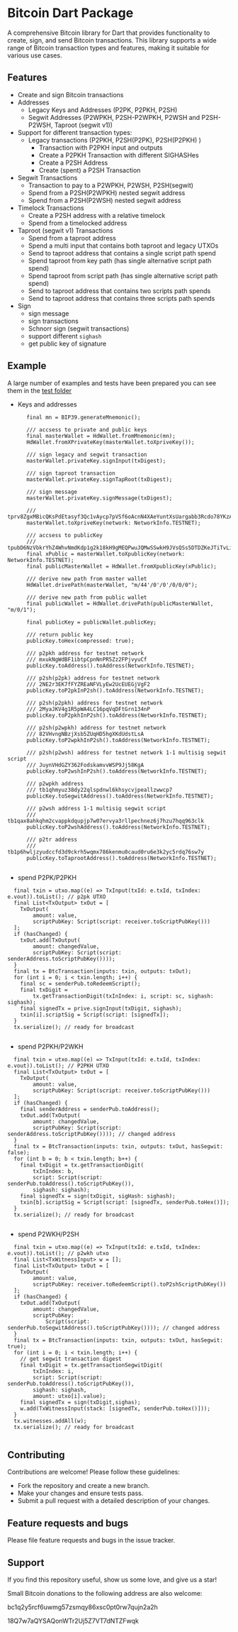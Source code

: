 # Bitcoin Dart Package

A comprehensive Bitcoin library for Dart that provides functionality to create, sign, and send Bitcoin transactions. This library supports a wide range of Bitcoin transaction types and features, making it suitable for various use cases.

## Features

- Create and sign Bitcoin transactions
- Addresses
  - Legacy Keys and Addresses (P2PK, P2PKH, P2SH)
  - Segwit Addresses (P2WPKH, P2SH-P2WPKH, P2WSH and P2SH-P2WSH, Taproot (segwit v1))
- Support for different transaction types:
  - Legacy transactions (P2PKH, P2SH(P2PK), P2SH(P2PKH) )
      - Transaction with P2PKH input and outputs
      - Create a P2PKH Transaction with different SIGHASHes
      - Create a P2SH Address
      - Create (spent) a P2SH Transaction
- Segwit Transactions
  - Transaction to pay to a P2WPKH, P2WSH, P2SH(segwit)
  - Spend from a P2SH(P2WPKH) nested segwit address
  - Spend from a P2SH(P2WSH) nested segwit address
- Timelock Transactions
  - Create a P2SH address with a relative timelock
  - Spend from a timelocked address
- Taproot (segwit v1) Transactions
  - Spend from a taproot address
  - Spend a multi input that contains both taproot and legacy UTXOs
  - Send to taproot address that contains a single script path spend
  - Spend taproot from key path (has single alternative script path spend)
  - Spend taproot from script path (has single alternative script path spend)
  - Send to taproot address that contains two scripts path spends
  - Send to taproot address that contains three scripts path spends
- Sign
  - sign message
  - sign transactions
  - Schnorr sign (segwit transactions)
  - support different `sighash`
  - get public key of signature

## Example
A large number of examples and tests have been prepared you can see them in the [test folder](https://github.com/MohsenHaydari/bitcoin/tree/main/test)

- Keys and addresses
```
      final mn = BIP39.generateMnemonic();

      /// accsess to private and public keys
      final masterWallet = HdWallet.fromMnemonic(mn);
      HdWallet.fromXPrivateKey(masterWallet.toXpriveKey());

      /// sign legacy and segwit transaction
      masterWallet.privateKey.signInput(txDigest);

      /// sign taproot transaction
      masterWallet.privateKey.signTapRoot(txDigest);

      /// sign message
      masterWallet.privateKey.signMessage(txDigest);

      /// tprv8ZgxMBicQKsPdEtasyf3Qc1vAycp7pVSf6oAcnN4XAeYuntXsUargabb3Rcdo78YKzAxARfVLah4nfkUfYDrWodRWA9YEstwSrV5ZNvApvt
      masterWallet.toXpriveKey(network: NetworkInfo.TESTNET);

      /// accsess to publicKey
      /// tpubD6NzVbkrYhZ4WhvNmdKdp1g2k18kH9gMEQPwuJQMwSSwkH9JVsQSs5DTDZKeJTiTvLinuTwdL4zf6CJAWE79VwhxHn9tDcq33Xj7BgLKZEH
      final xPublic = masterWallet.toXpublicKey(network: NetworkInfo.TESTNET);
      final publicMasterWallet = HdWallet.fromXpublicKey(xPublic);

      /// derive new path from master wallet
      HdWallet.drivePath(masterWallet, "m/44'/0'/0'/0/0/0");

      /// derive new path from public wallet
      final publicWallet = HdWallet.drivePath(publicMasterWallet, "m/0/1");

      final publicKey = publicWallet.publicKey;

      /// return public key
      publicKey.toHex(compressed: true);

      /// p2pkh address for testnet network
      /// mxukNgWdBF1ibtpCpnNnPR5Zz2FPjvyuCf
      publicKey.toAddress().toAddress(NetworkInfo.TESTNET);

      /// p2sh(p2pk) address for testnet network
      /// 2NE2r3EK7fFYZREaNFVLyEw2UcEUEGjVgF2
      publicKey.toP2pkInP2sh().toAddress(NetworkInfo.TESTNET);

      /// p2sh(p2pkh) address for testnet network
      /// 2MyaJKV4g1R5pWA4LC16pqVqDFtGrn134nP
      publicKey.toP2pkhInP2sh().toAddress(NetworkInfo.TESTNET);

      /// p2sh(p2wpkh) address for testnet network
      /// 82VHvngNBzjXsb5ZUqHD5hgXKdUdstLsA
      publicKey.toP2wpkhInP2sh().toAddress(NetworkInfo.TESTNET);

      /// p2sh(p2wsh) address for testnet network 1-1 multisig segwit script
      /// JuynVHdGZY362FodskamvvWSP9Jj58KgA
      publicKey.toP2wshInP2sh().toAddress(NetworkInfo.TESTNET);

      /// p2wpkh address
      /// tb1qhmyuz38dy22qlspdnwl6khsycvjpeallzwwcp7
      publicKey.toSegwitAddress().toAddress(NetworkInfo.TESTNET);

      /// p2wsh address 1-1 multisig segwit script
      /// tb1qax8ahkqhm2cvappkdqupjp7w07ervya3rllpechnez6j7hzu7hqq963clk
      publicKey.toP2wshAddress().toAddress(NetworkInfo.TESTNET);

      /// p2tr address
      /// tb1p6hwljzyudccfd3d9ckrh5wqmx786kenmu0caud0ru6e3k2yc5rdq76sw7y
      publicKey.toTaprootAddress().toAddress(NetworkInfo.TESTNET);
  
```
- spend P2PK/P2PKH
  
```
  final txin = utxo.map((e) => TxInput(txId: e.txId, txIndex: e.vout)).toList(); // p2pk UTXO
  final List<TxOutput> txOut = [
    TxOutput(
        amount: value,
        scriptPubKey: Script(script: receiver.toScriptPubKey()))
  ];
  if (hasChanged) {
    txOut.add(TxOutput(
        amount: changedValue,
        scriptPubKey: Script(script: senderAddress.toScriptPubKey())));
  }
  final tx = BtcTransaction(inputs: txin, outputs: txOut);
  for (int i = 0; i < txin.length; i++) {
    final sc = senderPub.toRedeemScript();
    final txDigit =
        tx.getTransactionDigit(txInIndex: i, script: sc, sighash: sighash);
    final signedTx = prive.signInput(txDigit, sighash);
    txin[i].scriptSig = Script(script: [signedTx]);
  }
  tx.serialize(); // ready for broadcast
  
```
- spend P2PKH/P2WKH
  
```
  final txin = utxo.map((e) => TxInput(txId: e.txId, txIndex: e.vout)).toList(); // P2PKH UTXO
  final List<TxOutput> txOut = [
    TxOutput(
        amount: value,
        scriptPubKey: Script(script: receiver.toScriptPubKey()))
  ];
  if (hasChanged) {
    final senderAddress = senderPub.toAddress();
    txOut.add(TxOutput(
        amount: changedValue,
        scriptPubKey: Script(script: senderAddress.toScriptPubKey()))); // changed address
  }
  final tx = BtcTransaction(inputs: txin, outputs: txOut, hasSegwit: false);
  for (int b = 0; b < txin.length; b++) {
    final txDigit = tx.getTransactionDigit(
        txInIndex: b,
        script: Script(script: senderPub.toAddress().toScriptPubKey()),
        sighash: sighash);
    final signedTx = sign(txDigit, sigHash: sighash);
    txin[b].scriptSig = Script(script: [signedTx, senderPub.toHex()]);
  }
  tx.serialize(); // ready for broadcast
  
```
- spend P2WKH/P2SH
  
```
  final txin = utxo.map((e) => TxInput(txId: e.txId, txIndex: e.vout)).toList(); // p2wkh utxo
  final List<TxWitnessInput> w = [];
  final List<TxOutput> txOut = [
    TxOutput(
        amount: value,
        scriptPubKey: receiver.toRedeemScript().toP2shScriptPubKey())
  ];
  if (hasChanged) {
    txOut.add(TxOutput(
        amount: changedValue,
        scriptPubKey:
            Script(script: senderPub.toSegwitAddress().toScriptPubKey()))); // changed address
  }
  final tx = BtcTransaction(inputs: txin, outputs: txOut, hasSegwit: true);
  for (int i = 0; i < txin.length; i++) {
    // get segwit transaction digest
    final txDigit = tx.getTransactionSegwitDigit(
        txInIndex: i,
        script: Script(script: senderPub.toAddress().toScriptPubKey()),
        sighash: sighash,
        amount: utxo[i].value);
    final signedTx = sign(txDigit,sighas);
    w.add(TxWitnessInput(stack: [signedTx, senderPub.toHex()]));
  }
  tx.witnesses.addAll(w);
  tx.serialize(); // ready for broadcast
  
```

## Contributing

Contributions are welcome! Please follow these guidelines:
 - Fork the repository and create a new branch.
 - Make your changes and ensure tests pass.
 - Submit a pull request with a detailed description of your changes.

## Feature requests and bugs #

Please file feature requests and bugs in the issue tracker.

## Support

If you find this repository useful, show us some love, and give us a star!

Small Bitcoin donations to the following address are also welcome:

bc1q2y5rcf6uwmg57zsmqy86xsc0pt0rw7qujn2a2h

18Q7w7aQYSAQonWTr2Uj5Z7VT7dNTZFwqk

